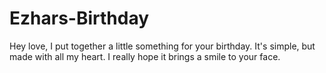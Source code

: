 # Ezhars-Birthday
Hey love, I put together a little something for your birthday. It's simple, but made with all my heart. I really hope it brings a smile to your face.

